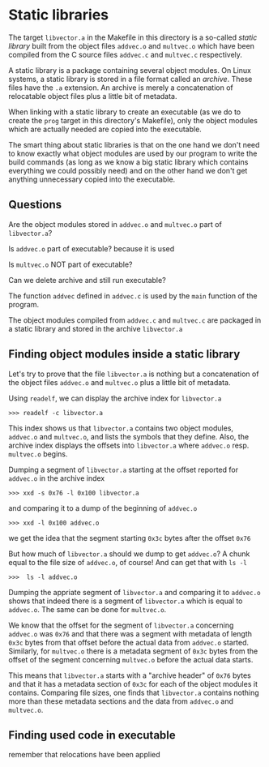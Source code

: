 # Static libraries

The target `libvector.a` in the Makefile in this directory is a so-called
*static library* built
from the object files `addvec.o` and `multvec.o` which have been compiled
from the C source files `addvec.c` and `multvec.c` respectively.

A static library is a package containing several object modules. On Linux
systems, a static library is stored in a file format called an *archive*.
These files have the `.a` extension. An archive is merely a concatenation
of relocatable object files plus a little bit of metadata.

When linking with a static library to create an executable (as we do to
create the `prog` target in this directory's Makefile), only the object
modules which are actually needed are copied into the executable.

The smart thing about static libraries is that on the one hand we don't
need to know exactly what object modules are used by our program to write
the build commands (as long as we know a big static library which contains
everything we could possibly need) and on the other hand we don't get
anything unnecessary copied into the executable.

## Questions

Are the object modules stored in `addvec.o` and `multvec.o` part of `libvector.a`?

Is `addvec.o` part of executable? because it is used

Is `multvec.o` NOT part of executable?

Can we delete archive and still run executable?

The function `addvec` defined in `addvec.c` is used by the `main` function
of the program.

The object modules compiled from `addvec.c` and `multvec.c` are packaged
in a static library and stored in the archive `libvector.a`

## Finding object modules inside a static library

Let's try to prove that the file `libvector.a` is nothing but a concatenation
of the object files `addvec.o` and `multvec.o` plus a little bit of metadata.

Using `readelf`, we can display the archive index for `libvector.a`

```
>>> readelf -c libvector.a
```

This index shows us that `libvector.a` contains two object modules, `addvec.o`
and `multvec.o`, and lists the symbols that they define. Also, the archive
index displays the offsets into `libvector.a` where `addvec.o` resp. `multvec.o`
begins.

Dumping a segment of `libvector.a` starting at the offset reported for `addvec.o`
in the archive index

```
>>> xxd -s 0x76 -l 0x100 libvector.a
```

and comparing it to a dump of the beginning of `addvec.o`

```
>>> xxd -l 0x100 addvec.o
```

we get the idea that the segment starting `0x3c` bytes after the offset `0x76`

But how much of `libvector.a` should we dump to get `addvec.o`? A chunk equal
to the file size of `addvec.o`, of course! And can get that with `ls -l`

```
>>>  ls -l addvec.o
```

Dumping the appriate segment of `libvector.a` and comparing it to `addvec.o`
shows that indeed there is a segment of `libvector.a` which is equal to
`addvec.o`. The same can be done for `multvec.o`.

We know that the offset for the segment of `libvector.a` concerning `addvec.o`
was `0x76` and that there was a segment with metadata of length `0x3c` bytes
from that offset before the actual data from `addvec.o` started. Similarly,
for `multvec.o` there is a metadata segment of `0x3c` bytes from the offset
of the segment concerning `multvec.o` before the actual data starts.

This means that `libvector.a` starts with a "archive header" of `0x76` bytes
and that it has a metadata section of `0x3c` for each of the object modules
it contains. Comparing file sizes, one finds that `libvector.a` contains
nothing more than these metadata sections and the data from `addvec.o` and
`multvec.o`.

## Finding used code in executable

remember that relocations have been applied
